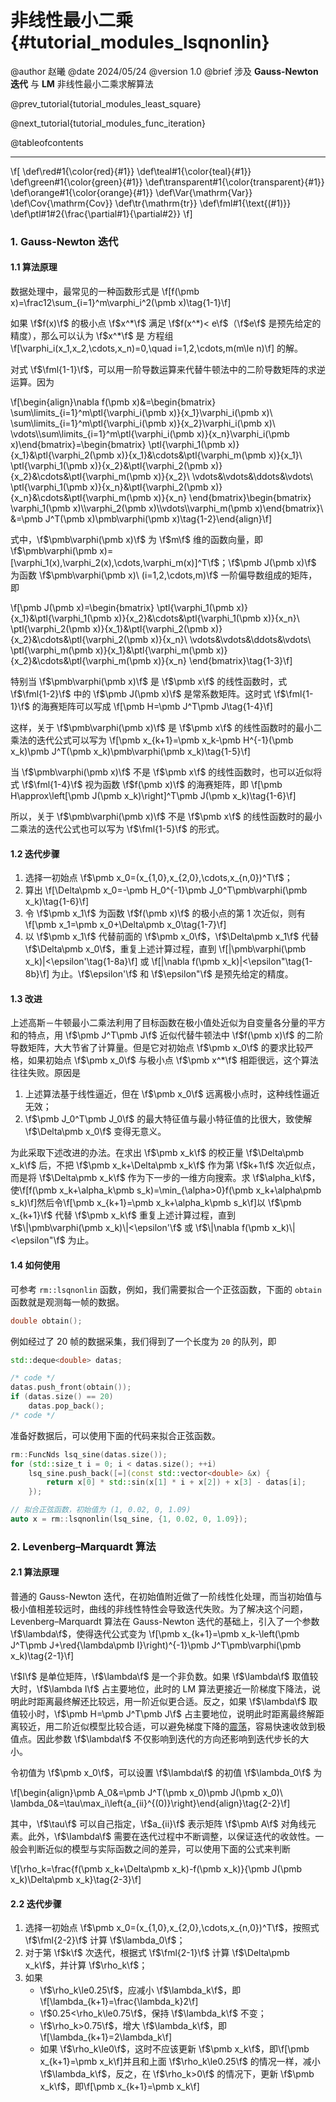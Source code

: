 非线性最小二乘 {#tutorial_modules_lsqnonlin}
============

@author 赵曦
@date 2024/05/24
@version 1.0
@brief 涉及 **Gauss-Newton 迭代** 与 **LM** 非线性最小二乘求解算法

@prev_tutorial{tutorial_modules_least_square}

@next_tutorial{tutorial_modules_func_iteration}

@tableofcontents

------

\f[
\def\red#1{\color{red}{#1}}
\def\teal#1{\color{teal}{#1}}
\def\green#1{\color{green}{#1}}
\def\transparent#1{\color{transparent}{#1}}
\def\orange#1{\color{orange}{#1}}
\def\Var{\mathrm{Var}}
\def\Cov{\mathrm{Cov}}
\def\tr{\mathrm{tr}}
\def\fml#1{\text{(#1)}}
\def\ptl#1#2{\frac{\partial#1}{\partial#2}}
\f]

### 1. Gauss-Newton 迭代

#### 1.1 算法原理

数据处理中，最常见的一种函数形式是 \f[f(\pmb x)=\frac12\sum_{i=1}^m\varphi_i^2(\pmb x)\tag{1-1}\f]

如果 \f$f(x)\f$ 的极小点 \f$x^*\f$ 满足 \f$f(x^*)< e\f$（\f$e\f$ 是预先给定的精度），那么可以认为 \f$x^*\f$ 是
方程组 \f[\varphi_i(x_1,x_2,\cdots,x_n)=0,\quad i=1,2,\cdots,m(m\le n)\f] 的解。

对式 \f$\fml{1-1}\f$，可以用一阶导数运算来代替牛顿法中的二阶导数矩阵的求逆运算。因为

\f[\begin{align}\nabla f(\pmb x)&=\begin{bmatrix}
\sum\limits_{i=1}^m\ptl{\varphi_i(\pmb x)}{x_1}\varphi_i(\pmb x)\\
\sum\limits_{i=1}^m\ptl{\varphi_i(\pmb x)}{x_2}\varphi_i(\pmb x)\\
\vdots\\\sum\limits_{i=1}^m\ptl{\varphi_i(\pmb x)}{x_n}\varphi_i(\pmb x)\end{bmatrix}=\begin{bmatrix}
\ptl{\varphi_1(\pmb x)}{x_1}&\ptl{\varphi_2(\pmb x)}{x_1}&\cdots&\ptl{\varphi_m(\pmb x)}{x_1}\\
\ptl{\varphi_1(\pmb x)}{x_2}&\ptl{\varphi_2(\pmb x)}{x_2}&\cdots&\ptl{\varphi_m(\pmb x)}{x_2}\\
\vdots&\vdots&\ddots&\vdots\\
\ptl{\varphi_1(\pmb x)}{x_n}&\ptl{\varphi_2(\pmb x)}{x_n}&\cdots&\ptl{\varphi_m(\pmb x)}{x_n}
\end{bmatrix}\begin{bmatrix}
\varphi_1(\pmb x)\\\varphi_2(\pmb x)\\\vdots\\\varphi_m(\pmb x)\end{bmatrix}\\
&=\pmb J^T(\pmb x)\pmb\varphi(\pmb x)\tag{1-2}\end{align}\f]

式中，\f$\pmb\varphi(\pmb x)\f$ 为 \f$m\f$ 维的函数向量，即 \f$\pmb\varphi(\pmb x)=[\varphi_1(x),\varphi_2(x),\cdots,\varphi_m(x)]^T\f$；\f$\pmb J(\pmb x)\f$ 为函数 \f$\pmb\varphi(\pmb x)\ (i=1,2,\cdots,m)\f$ 一阶偏导数组成的矩阵，即

\f[\pmb J(\pmb x)=\begin{bmatrix}
\ptl{\varphi_1(\pmb x)}{x_1}&\ptl{\varphi_1(\pmb x)}{x_2}&\cdots&\ptl{\varphi_1(\pmb x)}{x_n}\\
\ptl{\varphi_2(\pmb x)}{x_1}&\ptl{\varphi_2(\pmb x)}{x_2}&\cdots&\ptl{\varphi_2(\pmb x)}{x_n}\\
\vdots&\vdots&\ddots&\vdots\\
\ptl{\varphi_m(\pmb x)}{x_1}&\ptl{\varphi_m(\pmb x)}{x_2}&\cdots&\ptl{\varphi_m(\pmb x)}{x_n}
\end{bmatrix}\tag{1-3}\f]

特别当 \f$\pmb\varphi(\pmb x)\f$ 是 \f$\pmb x\f$ 的线性函数时，式 \f$\fml{1-2}\f$ 中的 \f$\pmb J(\pmb x)\f$ 是常系数矩阵。这时式 \f$\fml{1-1}\f$ 的海赛矩阵可以写成 \f[\pmb H=\pmb J^T\pmb J\tag{1-4}\f]

这样，关于 \f$\pmb\varphi(\pmb x)\f$ 是 \f$\pmb x\f$ 的线性函数时的最小二乘法的迭代公式可以写为 \f[\pmb x_{k+1}=\pmb x_k-\pmb H^{-1}(\pmb x_k)\pmb J^T(\pmb x_k)\pmb\varphi(\pmb x_k)\tag{1-5}\f]

当 \f$\pmb\varphi(\pmb x)\f$ 不是 \f$\pmb x\f$ 的线性函数时，也可以近似将式 \f$\fml{1-4}\f$ 视为函数 \f$f(\pmb x)\f$ 的海赛矩阵，即 \f[\pmb H\approx\left[\pmb J(\pmb x_k)\right]^T\pmb J(\pmb x_k)\tag{1-6}\f]

所以，关于 \f$\pmb\varphi(\pmb x)\f$ 不是 \f$\pmb x\f$ 的线性函数时的最小二乘法的迭代公式也可以写为 \f$\fml{1-5}\f$ 的形式。

#### 1.2 迭代步骤

1. 选择一初始点 \f$\pmb x_0=(x_{1,0},x_{2,0},\cdots,x_{n,0})^T\f$；
2. 算出 \f[\Delta\pmb x_0=-\pmb H_0^{-1}\pmb J_0^T\pmb\varphi(\pmb x_k)\tag{1-6}\f]
3. 令 \f$\pmb x_1\f$ 为函数 \f$f(\pmb x)\f$ 的极小点的第 1 次近似，则有 \f[\pmb x_1=\pmb x_0+\Delta\pmb x_0\tag{1-7}\f]
4. 以 \f$\pmb x_1\f$ 代替前面的 \f$\pmb x_0\f$，\f$\Delta\pmb x_1\f$ 代替 \f$\Delta\pmb x_0\f$，重复上述计算过程，直到 \f[\|\pmb\varphi(\pmb x_k)\|<\epsilon'\tag{1-8a}\f] 或 \f[\|\nabla f(\pmb x_k)\|<\epsilon"\tag{1-8b}\f] 为止。\f$\epsilon'\f$ 和 \f$\epsilon"\f$ 是预先给定的精度。

#### 1.3 改进

上述高斯－牛顿最小二乘法利用了目标函数在极小值处近似为自变量各分量的平方和的特点，用 \f$\pmb J^T\pmb J\f$ 近似代替牛顿法中 \f$f(\pmb x)\f$ 的二阶导数矩阵，大大节省了计算量。但是它对初始点 \f$\pmb x_0\f$ 的要求比较严格，如果初始点 \f$\pmb x_0\f$ 与极小点 \f$\pmb x^*\f$ 相距很远，这个算法往往失败。原因是

1. 上述算法基于线性逼近，但在 \f$\pmb x_0\f$ 远离极小点时，这种线性逼近无效；
2. \f$\pmb J_0^T\pmb J_0\f$ 的最大特征值与最小特征值的比很大，致使解 \f$\Delta\pmb x_0\f$ 变得无意义。

为此采取下述改进的办法。在求出 \f$\pmb x_k\f$ 的校正量 \f$\Delta\pmb x_k\f$ 后，不把 \f$\pmb x_k+\Delta\pmb x_k\f$ 作为第 \f$k+1\f$ 次近似点，而是将 \f$\Delta\pmb x_k\f$ 作为下一步的一维方向搜索。求 \f$\alpha_k\f$，使\f[f(\pmb x_k+\alpha_k\pmb s_k)=\min_{\alpha>0}f(\pmb x_k+\alpha\pmb s_k)\f]然后令\f[\pmb x_{k+1}=\pmb x_k+\alpha_k\pmb s_k\f]以 \f$\pmb x_{k+1}\f$ 代替 \f$\pmb x_k\f$ 重复上述计算过程，直到 \f$\|\pmb\varphi(\pmb x_k)\|<\epsilon'\f$ 或 \f$\|\nabla f(\pmb x_k)\|<\epsilon"\f$ 为止。

#### 1.4 如何使用

可参考 `rm::lsqnonlin` 函数，例如，我们需要拟合一个正弦函数，下面的 `obtain` 函数就是观测每一帧的数据。

```cpp
double obtain();
```

例如经过了 20 帧的数据采集，我们得到了一个长度为 `20` 的队列，即

```cpp
std::deque<double> datas;

/* code */
datas.push_front(obtain());
if (datas.size() == 20)
    datas.pop_back();
/* code */
```

准备好数据后，可以使用下面的代码来拟合正弦函数。

```cpp
rm::FuncNds lsq_sine(datas.size());
for (std::size_t i = 0; i < datas.size(); ++i)
    lsq_sine.push_back([=](const std::vector<double> &x) {
        return x[0] * std::sin(x[1] * i + x[2]) + x[3] - datas[i];
    });

// 拟合正弦函数，初始值为 (1, 0.02, 0, 1.09)
auto x = rm::lsqnonlin(lsq_sine, {1, 0.02, 0, 1.09});
```

### 2. Levenberg–Marquardt 算法

#### 2.1 算法原理

普通的 Gauss-Newton 迭代，在初始值附近做了一阶线性化处理，而当初始值与极小值相差较远时，曲线的非线性特性会导致迭代失败。为了解决这个问题，Levenberg–Marquardt 算法在 Gauss-Newton 迭代的基础上，引入了一个参数 \f$\lambda\f$，使得迭代公式变为 \f[\pmb x_{k+1}=\pmb x_k-\left(\pmb J^T\pmb J+\red{\lambda\pmb I}\right)^{-1}\pmb J^T\pmb\varphi(\pmb x_k)\tag{2-1}\f]

\f$I\f$ 是单位矩阵，\f$\lambda\f$ 是一个非负数。如果 \f$\lambda\f$ 取值较大时，\f$\lambda I\f$ 占主要地位，此时的 LM 算法更接近一阶梯度下降法，说明此时距离最终解还比较远，用一阶近似更合适。反之，如果 \f$\lambda\f$ 取值较小时，\f$\pmb H=\pmb J^T\pmb J\f$ 占主要地位，说明此时距离最终解距离较近，用二阶近似模型比较合适，可以避免梯度下降的<u>震荡</u>，容易快速收敛到极值点。因此参数 \f$\lambda\f$ 不仅影响到迭代的方向还影响到迭代步长的大小。

令初值为 \f$\pmb x_0\f$，可以设置 \f$\lambda\f$ 的初值 \f$\lambda_0\f$ 为

\f[\begin{align}\pmb A_0&=\pmb J^T(\pmb x_0)\pmb J(\pmb x_0)\\
\lambda_0&=\tau\max_i\left\{a_{ii}^{(0)}\right\}\end{align}\tag{2-2}\f]

其中，\f$\tau\f$ 可以自己指定，\f$a_{ii}\f$ 表示矩阵 \f$\pmb A\f$ 对角线元素。此外，\f$\lambda\f$ 需要在迭代过程中不断调整，以保证迭代的收敛性。一般会判断近似的模型与实际函数之间的差异，可以使用下面的公式来判断

\f[\rho_k=\frac{f(\pmb x_k+\Delta\pmb x_k)-f(\pmb x_k)}{\pmb J(\pmb x_k)\Delta\pmb x_k}\tag{2-3}\f]

#### 2.2 迭代步骤

1. 选择一初始点 \f$\pmb x_0=(x_{1,0},x_{2,0},\cdots,x_{n,0})^T\f$，按照式 \f$\fml{2-2}\f$ 计算 \f$\lambda_0\f$；
2. 对于第 \f$k\f$ 次迭代，根据式 \f$\fml{2-1}\f$ 计算 \f$\Delta\pmb x_k\f$，并计算 \f$\rho_k\f$；
3. 如果
   - \f$\rho_k\le0.25\f$，应减小 \f$\lambda_k\f$，即 \f[\lambda_{k+1}=\frac{\lambda_k}2\f]
   - \f$0.25<\rho_k\le0.75\f$，保持 \f$\lambda_k\f$ 不变；
   - \f$\rho_k>0.75\f$，增大 \f$\lambda_k\f$，即\f[\lambda_{k+1}=2\lambda_k\f]
   - 如果 \f$\rho_k\le0\f$，这时不应该更新 \f$\pmb x_k\f$，即\f[\pmb x_{k+1}=\pmb x_k\f]并且和上面 \f$\rho_k\le0.25\f$ 的情况一样，减小 \f$\lambda_k\f$，反之，在 \f$\rho_k>0\f$ 的情况下，更新 \f$\pmb x_k\f$，即\f[\pmb x_{k+1}=\pmb x_k\f]

